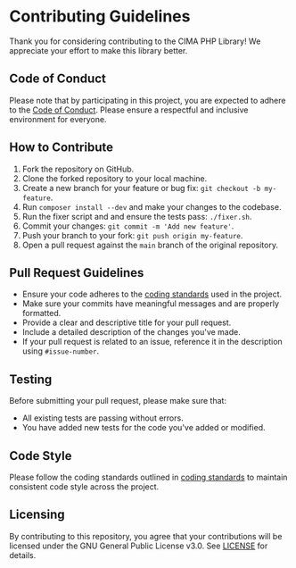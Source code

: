 # Contributing Guidelines

Thank you for considering contributing to the CIMA PHP Library! We appreciate your effort to make this library better.

## Code of Conduct

Please note that by participating in this project, you are expected to adhere to the [Code of Conduct](). Please ensure a respectful and inclusive environment for everyone.

## How to Contribute

1. Fork the repository on GitHub.
2. Clone the forked repository to your local machine.
3. Create a new branch for your feature or bug fix: `git checkout -b my-feature`.
4. Run `composer install --dev` and make your changes to the codebase.
5. Run the fixer script and and ensure the tests pass: `./fixer.sh`.
6. Commit your changes: `git commit -m 'Add new feature'`.
7. Push your branch to your fork: `git push origin my-feature`.
8. Open a pull request against the `main` branch of the original repository.

## Pull Request Guidelines

- Ensure your code adheres to the [coding standards](CODING_STANDARDS.md) used in the project.
- Make sure your commits have meaningful messages and are properly formatted.
- Provide a clear and descriptive title for your pull request.
- Include a detailed description of the changes you've made.
- If your pull request is related to an issue, reference it in the description using `#issue-number`.

## Testing

Before submitting your pull request, please make sure that:

- All existing tests are passing without errors.
- You have added new tests for the code you've added or modified.

## Code Style

Please follow the coding standards outlined in [coding standards](CODING_STANDARDS.md) to maintain consistent code style across the project.

## Licensing

By contributing to this repository, you agree that your contributions will be licensed under the GNU General Public License v3.0. See [LICENSE](LICENSE) for details.
